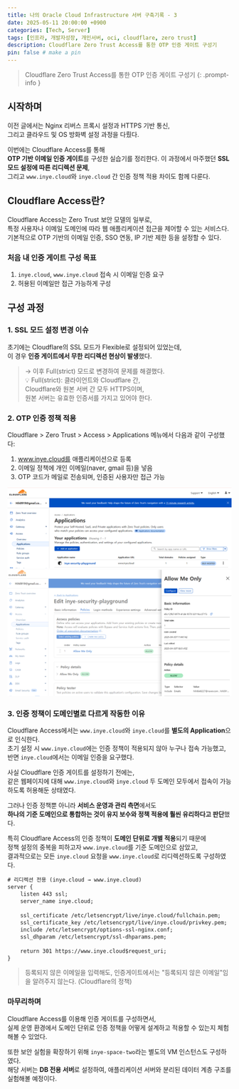 ```yaml
---
title: 나의 Oracle Cloud Infrastructure 서버 구축기록 - 3
date: 2025-05-11 20:00:00 +0900
categories: [Tech, Server]
tags: [인프라, 개발자성장, 개인서버, oci, cloudflare, zero trust]
description: Cloudflare Zero Trust Access를 통한 OTP 인증 게이트 구성기
pin: false # make a pin
---
```

> Cloudflare Zero Trust Access를 통한 OTP 인증 게이트 구성기
{: .prompt-info }

## 시작하며

이전 글에서는 Nginx 리버스 프록시 설정과 HTTPS 기반 통신,  
그리고 클라우드 및 OS 방화벽 설정 과정을 다뤘다.

이번에는 Cloudflare Access를 통해  
**OTP 기반 이메일 인증 게이트**를 구성한 실습기를 정리한다. 
이 과정에서 마주했던 **SSL 모드 설정에 따른 리디렉션 문제**,  
그리고 `www.inye.cloud`와 `inye.cloud` 간 인증 정책 적용 차이도 함께 다룬다.  

## Cloudflare Access란?

Cloudflare Access는 Zero Trust 보안 모델의 일부로,  
특정 사용자나 이메일 도메인에 따라 웹 애플리케이션 접근을 제어할 수 있는 서비스다.  
기본적으로 OTP 기반의 이메일 인증, SSO 연동, IP 기반 제한 등을 설정할 수 있다.  

### 처음 내 인증 게이트 구성 목표

1. `inye.cloud`, `www.inye.cloud` 접속 시 이메일 인증 요구
2. 허용된 이메일만 접근 가능하게 구성

## 구성 과정

### 1. SSL 모드 설정 변경 이슈

초기에는 Cloudflare의 SSL 모드가 Flexible로 설정되어 있었는데,  
이 경우 **인증 게이트에서 무한 리디렉션 현상이 발생**했다.  

> → 이후 Full(strict) 모드로 변경하여 문제를 해결했다.  
> 💡 Full(strict): 클라이언트와 Cloudflare 간,  
> Cloudflare와 원본 서버 간 모두 HTTPS이며,  
> 원본 서버는 유효한 인증서를 가지고 있어야 한다.

### 2. OTP 인증 정책 적용

Cloudflare > Zero Trust > Access > Applications 메뉴에서 다음과 같이 구성했다:

1. www.inye.cloud를 애플리케이션으로 등록  
2. 이메일 정책에 개인 이메일(naver, gmail 등)을 넣음  
3. OTP 코드가 메일로 전송되며, 인증된 사용자만 접근 가능

![Zero Trust](/assets/img/posts/250511.cloudflareZeroTrust.png)  
![Access Policy](/assets/img/posts/250511.cloudflarePolicy.png)

### 3. 인증 정책이 도메인별로 다르게 작동한 이유

Cloudflare Access에서는 `www.inye.cloud`와 `inye.cloud`를 **별도의 Application**으로 인식한다.  
초기 설정 시 `www.inye.cloud`에는 인증 정책이 적용되지 않아 누구나 접속 가능했고,  
반면 `inye.cloud`에서는 이메일 인증을 요구했다.

사실 Cloudflare 인증 게이트를 설정하기 전에는,  
같은 웹페이지에 대해 `www.inye.cloud`와 `inye.cloud` 두 도메인 모두에서 접속이 가능하도록 허용해둔 상태였다.  

그러나 인증 정책뿐 아니라 **서비스 운영과 관리 측면**에서도  
**하나의 기준 도메인으로 통합하는 것이 유지 보수와 정책 적용에 훨씬 유리하다고 판단**했다.

특히 Cloudflare Access의 인증 정책이 **도메인 단위로 개별 적용**되기 때문에  
정책 설정의 중복을 피하고자 `www.inye.cloud`를 기준 도메인으로 삼았고,  
결과적으로는 모든 `inye.cloud` 요청을 `www.inye.cloud`로 리디렉션하도록 구성하였다.  

```nginx
# 리디렉션 전용 (inye.cloud → www.inye.cloud)
server {
    listen 443 ssl;
    server_name inye.cloud;

    ssl_certificate /etc/letsencrypt/live/inye.cloud/fullchain.pem;
    ssl_certificate_key /etc/letsencrypt/live/inye.cloud/privkey.pem;
    include /etc/letsencrypt/options-ssl-nginx.conf;
    ssl_dhparam /etc/letsencrypt/ssl-dhparams.pem;

    return 301 https://www.inye.cloud$request_uri;
}
```

> 등록되지 않은 이메일을 입력해도, 인증게이트에서는 "등록되지 않은 이메일"임을  알려주지 않는다. (Cloudflare의 정책)

### 마무리하며

Cloudflare Access를 이용해 인증 게이트를 구성하면서,  
실제 운영 환경에서 도메인 단위로 인증 정책을 어떻게 설계하고 적용할 수 있는지 체험해볼 수 있었다.  

또한 보안 실험을 확장하기 위해 `inye-space-two`라는 별도의 VM 인스턴스도 구성하였다.  
해당 서버는 **DB 전용 서버**로 설정하여, 애플리케이션 서버와 분리된 데이터 계층 구조를 실험해볼 예정이다.  
